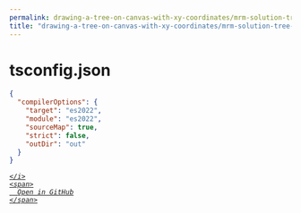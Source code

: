 ```yaml
---
permalink: drawing-a-tree-on-canvas-with-xy-coordinates/mrm-solution-tree---ep/tsconfig.json.html
title: "drawing-a-tree-on-canvas-with-xy-coordinates/mrm-solution-tree---ep/tsconfig.json"
---
```


# tsconfig.json
```json
{
  "compilerOptions": {
    "target": "es2022",
    "module": "es2022",
    "sourceMap": true,
    "strict": false,
    "outDir": "out"
  }
}

```
<div class="social open-gh-btn my-4">
  <a class="btn btn-github" href="https://github.com/mathsoftware/engineer/tree/main/representation/repsymo/2dp/mrm/feat/drawing-a-tree-on-canvas-with-xy-coordinates/mrm-solution-tree---ep/tsconfig.json" target="_blank">
    <i class="fab fa-github">
      
    </i>
    <span>
      Open in GitHub
    </span>
  </a>
</div>